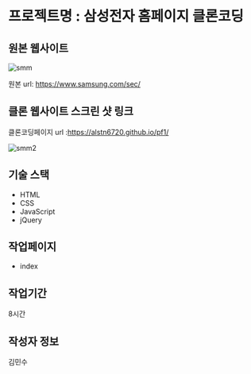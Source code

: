 # 프로젝트명 : 삼성전자 홈페이지 클론코딩

## 원본 웹사이트
![smm](https://github.com/alstn6720/pf1/assets/142760545/54926bc8-4a7e-4c26-96a5-4f180b6ec32f)

원본 url: https://www.samsung.com/sec/

## 클론 웹사이트 스크린 샷 링크
클론코딩페이지 url :https://alstn6720.github.io/pf1/

![smm2](https://github.com/alstn6720/pf1/assets/142760545/ef7106de-a93d-4f33-a2ab-3bf17f42d79d)


## 기술 스택
- HTML
- CSS
- JavaScript
- jQuery

## 작업페이지
- index

## 작업기간
8시간

## 작성자 정보
김민수
